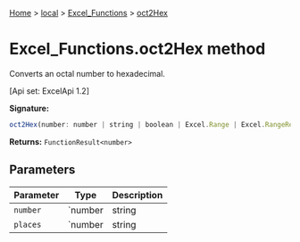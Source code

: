 [Home](./index) &gt; [local](local.md) &gt; [Excel\_Functions](local.excel_functions.md) &gt; [oct2Hex](local.excel_functions.oct2hex.md)

# Excel\_Functions.oct2Hex method

Converts an octal number to hexadecimal. 

 \[Api set: ExcelApi 1.2\]

**Signature:**
```javascript
oct2Hex(number: number | string | boolean | Excel.Range | Excel.RangeReference | Excel.FunctionResult<any>, places?: number | string | boolean | Excel.Range | Excel.RangeReference | Excel.FunctionResult<any>): FunctionResult<number>;
```
**Returns:** `FunctionResult<number>`

## Parameters

|  Parameter | Type | Description |
|  --- | --- | --- |
|  `number` | `number | string | boolean | Excel.Range | Excel.RangeReference | Excel.FunctionResult<any>` |  |
|  `places` | `number | string | boolean | Excel.Range | Excel.RangeReference | Excel.FunctionResult<any>` |  |

